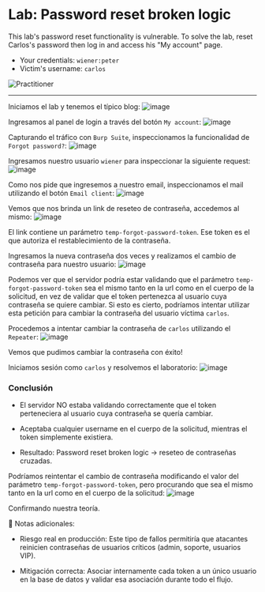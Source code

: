 # Lab: Password reset broken logic

This lab's password reset functionality is vulnerable. To solve the lab, reset Carlos's password then log in and access his "My account" page.

- Your credentials: `wiener:peter`
- Victim's username: `carlos`

![Practitioner](https://img.shields.io/badge/level-Apprentice-green)

---

Iniciamos el lab y tenemos el típico blog:
![image](https://github.com/user-attachments/assets/04daf798-c568-47e3-8702-f748bdc19dda)

Ingresamos al panel de login a través del botón `My account`:
![image](https://github.com/user-attachments/assets/c8654c04-fe13-4f94-af3a-672b769182c6)

Capturando el tráfico con `Burp Suite`, inspeccionamos la funcionalidad de `Forgot password?`:
![image](https://github.com/user-attachments/assets/a3bfe564-6773-4847-aa76-747cc08d1d47)

Ingresamos nuestro usuario `wiener` para inspeccionar la siguiente request:
![image](https://github.com/user-attachments/assets/128465ab-393e-4dcb-86cd-b546c755214b)

Como nos pide que ingresemos a nuestro email, inspeccionamos el mail utilizando el botón `Email client`:
![image](https://github.com/user-attachments/assets/d23ddbba-b28a-4b15-a473-20fdc0c5cd5f)

Vemos que nos brinda un link de reseteo de contraseña, accedemos al mismo:
![image](https://github.com/user-attachments/assets/cac8c6af-3f41-47e4-bacc-1c2c9af17354)

El link contiene un parámetro `temp-forgot-password-token`.
Ese token es el que autoriza el restablecimiento de la contraseña.

Ingresamos la nueva contraseña dos veces y realizamos el cambio de contraseña para nuestro usuario:
![image](https://github.com/user-attachments/assets/695b8b3b-58ad-4fad-b8b6-9c881fa30ff6)

Podemos ver que el servidor podría estar validando que el parámetro `temp-forgot-password-token` sea el mismo tanto en la url como en el cuerpo de la solicitud, en vez de validar que el token pertenezca al usuario cuya contraseña se quiere cambiar. Si esto es cierto, podríamos intentar utilizar esta petición para cambiar la contraseña del usuario víctima `carlos`.

Procedemos a intentar cambiar la contraseña de `carlos` utilizando el `Repeater`:
![image](https://github.com/user-attachments/assets/f0184fb6-2d67-4d13-bd7b-8dc06c18fbae)

Vemos que pudimos cambiar la contraseña con éxito!

Iniciamos sesión como `carlos` y resolvemos el laboratorio:
![image](https://github.com/user-attachments/assets/d6f5d7b9-df94-4d55-a3fd-aed84e590f62)


### Conclusión

- El servidor NO estaba validando correctamente que el token perteneciera al usuario cuya contraseña se quería cambiar.

- Aceptaba cualquier username en el cuerpo de la solicitud, mientras el token simplemente existiera.

- Resultado: Password reset broken logic → reseteo de contraseñas cruzadas.

Podríamos reintentar el cambio de contraseña modificando el valor del parámetro `temp-forgot-password-token`, pero procurando que sea el mismo tanto en la url como en el cuerpo de la solicitud:
![image](https://github.com/user-attachments/assets/40509117-a1d7-45b2-bd8d-cf9b53469e04)

Confirmando nuestra teoría.

🔎 Notas adicionales:

- Riesgo real en producción: Este tipo de fallos permitiría que atacantes reinicien contraseñas de usuarios críticos (admin, soporte, usuarios VIP).

- Mitigación correcta: Asociar internamente cada token a un único usuario en la base de datos y validar esa asociación durante todo el flujo.









